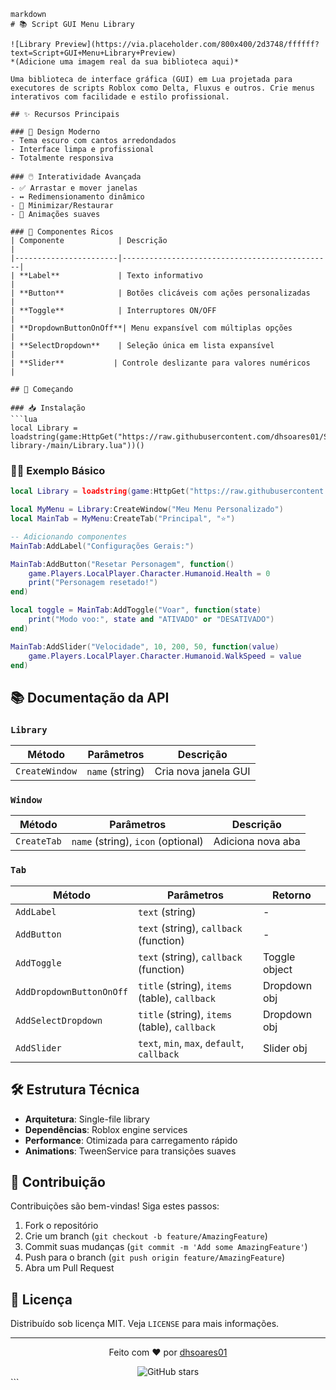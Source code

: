 
```
markdown
# 📚 Script GUI Menu Library

![Library Preview](https://via.placeholder.com/800x400/2d3748/ffffff?text=Script+GUI+Menu+Library+Preview)  
*(Adicione uma imagem real da sua biblioteca aqui)*

Uma biblioteca de interface gráfica (GUI) em Lua projetada para executores de scripts Roblox como Delta, Fluxus e outros. Crie menus interativos com facilidade e estilo profissional.

## ✨ Recursos Principais

### 🎨 Design Moderno
- Tema escuro com cantos arredondados
- Interface limpa e profissional
- Totalmente responsiva

### 🖱️ Interatividade Avançada
- ✅ Arrastar e mover janelas
- ↔️ Redimensionamento dinâmico
- 📌 Minimizar/Restaurar
- 🔄 Animações suaves

### 🧩 Componentes Ricos
| Componente            | Descrição                                      |
|-----------------------|-----------------------------------------------|
| **Label**             | Texto informativo                             |
| **Button**            | Botões clicáveis com ações personalizadas     |
| **Toggle**            | Interruptores ON/OFF                          |
| **DropdownButtonOnOff**| Menu expansível com múltiplas opções         |
| **SelectDropdown**    | Seleção única em lista expansível             |
| **Slider**           | Controle deslizante para valores numéricos    |

## 🚀 Começando

### 📥 Instalação
```lua
local Library = loadstring(game:HttpGet("https://raw.githubusercontent.com/dhsoares01/Script-library-/main/Library.lua"))()
```

### 🧑‍💻 Exemplo Básico
```lua
local Library = loadstring(game:HttpGet("https://raw.githubusercontent.com/dhsoares01/Script-library-/main/Library.lua"))()

local MyMenu = Library:CreateWindow("Meu Menu Personalizado")
local MainTab = MyMenu:CreateTab("Principal", "⭐")

-- Adicionando componentes
MainTab:AddLabel("Configurações Gerais:")

MainTab:AddButton("Resetar Personagem", function()
    game.Players.LocalPlayer.Character.Humanoid.Health = 0
    print("Personagem resetado!")
end)

local toggle = MainTab:AddToggle("Voar", function(state)
    print("Modo voo:", state and "ATIVADO" or "DESATIVADO")
end)

MainTab:AddSlider("Velocidade", 10, 200, 50, function(value)
    game.Players.LocalPlayer.Character.Humanoid.WalkSpeed = value
end)
```

## 📚 Documentação da API

### `Library`
| Método               | Parâmetros                          | Descrição                |
|----------------------|------------------------------------|--------------------------|
| `CreateWindow`       | `name` (string)                    | Cria nova janela GUI     |

### `Window`
| Método               | Parâmetros                          | Descrição                |
|----------------------|------------------------------------|--------------------------|
| `CreateTab`          | `name` (string), `icon` (optional) | Adiciona nova aba        |

### `Tab`
| Método                     | Parâmetros                                      | Retorno       |
|----------------------------|------------------------------------------------|---------------|
| `AddLabel`                | `text` (string)                                | -             |
| `AddButton`               | `text` (string), `callback` (function)         | -             |
| `AddToggle`               | `text` (string), `callback` (function)         | Toggle object |
| `AddDropdownButtonOnOff`  | `title` (string), `items` (table), `callback`  | Dropdown obj  |
| `AddSelectDropdown`       | `title` (string), `items` (table), `callback`  | Dropdown obj  |
| `AddSlider`               | `text`, `min`, `max`, `default`, `callback`    | Slider obj    |

## 🛠️ Estrutura Técnica
- **Arquitetura**: Single-file library
- **Dependências**: Roblox engine services
- **Performance**: Otimizada para carregamento rápido
- **Animations**: TweenService para transições suaves

## 🤝 Contribuição
Contribuições são bem-vindas! Siga estes passos:
1. Fork o repositório
2. Crie um branch (`git checkout -b feature/AmazingFeature`)
3. Commit suas mudanças (`git commit -m 'Add some AmazingFeature'`)
4. Push para o branch (`git push origin feature/AmazingFeature`)
5. Abra um Pull Request

## 📄 Licença
Distribuído sob licença MIT. Veja `LICENSE` para mais informações.

---

<div align="center">
  <p>Feito com ❤️ por <a href="https://github.com/dhsoares01">dhsoares01</a></p>
  <img src="https://img.shields.io/github/stars/dhsoares01/Script-library-?style=social" alt="GitHub stars">
</div>
```
